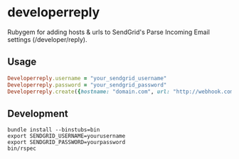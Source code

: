 # developerreply

Rubygem for adding hosts & urls to SendGrid's Parse Incoming Email settings (/developer/reply).

## Usage

```ruby
Developerreply.username = "your_sendgrid_username"
Developerreply.password = "your_sendgrid_password"
Developerreply.create({hostname: "domain.com", url: "http://webhook.com/wherever"})
```

## Development

```
bundle install --binstubs=bin
export SENDGRID_USERNAME=yourusername
export SENDGRID_PASSWORD=yourpassword
bin/rspec
```
